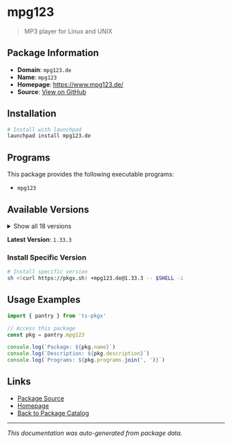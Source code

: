 # mpg123

> MP3 player for Linux and UNIX

## Package Information

- **Domain**: `mpg123.de`
- **Name**: `mpg123`
- **Homepage**: https://www.mpg123.de/
- **Source**: [View on GitHub](https://github.com/pkgxdev/pantry/tree/main/projects/mpg123.de/package.yml)

## Installation

```bash
# Install with launchpad
launchpad install mpg123.de
```

## Programs

This package provides the following executable programs:

- `mpg123`

## Available Versions

<details>
<summary>Show all 18 versions</summary>

- `1.33.3`, `1.33.2`, `1.33.1`, `1.33.0`, `1.32.11`
- `1.32.10`, `1.32.9`, `1.32.8`, `1.32.7`, `1.32.6`
- `1.32.5`, `1.32.4`, `1.32.3`, `1.32.2`, `1.32.1`
- `1.32.0`, `1.31.4`, `1.31.2`

</details>

**Latest Version**: `1.33.3`

### Install Specific Version

```bash
# Install specific version
sh <(curl https://pkgx.sh) +mpg123.de@1.33.3 -- $SHELL -i
```

## Usage Examples

```typescript
import { pantry } from 'ts-pkgx'

// Access this package
const pkg = pantry.mpg123

console.log(`Package: ${pkg.name}`)
console.log(`Description: ${pkg.description}`)
console.log(`Programs: ${pkg.programs.join(', ')}`)
```

## Links

- [Package Source](https://github.com/pkgxdev/pantry/tree/main/projects/mpg123.de/package.yml)
- [Homepage](https://www.mpg123.de/)
- [Back to Package Catalog](../../package-catalog.md)

---

*This documentation was auto-generated from package data.*
